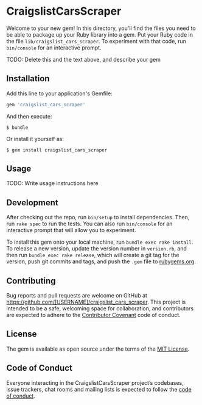 # CraigslistCarsScraper

Welcome to your new gem! In this directory, you'll find the files you need to be able to package up your Ruby library into a gem. Put your Ruby code in the file `lib/craigslist_cars_scraper`. To experiment with that code, run `bin/console` for an interactive prompt.

TODO: Delete this and the text above, and describe your gem

## Installation

Add this line to your application's Gemfile:

```ruby
gem 'craigslist_cars_scraper'
```

And then execute:

    $ bundle

Or install it yourself as:

    $ gem install craigslist_cars_scraper

## Usage

TODO: Write usage instructions here

## Development

After checking out the repo, run `bin/setup` to install dependencies. Then, run `rake spec` to run the tests. You can also run `bin/console` for an interactive prompt that will allow you to experiment.

To install this gem onto your local machine, run `bundle exec rake install`. To release a new version, update the version number in `version.rb`, and then run `bundle exec rake release`, which will create a git tag for the version, push git commits and tags, and push the `.gem` file to [rubygems.org](https://rubygems.org).

## Contributing

Bug reports and pull requests are welcome on GitHub at https://github.com/[USERNAME]/craigslist_cars_scraper. This project is intended to be a safe, welcoming space for collaboration, and contributors are expected to adhere to the [Contributor Covenant](http://contributor-covenant.org) code of conduct.

## License

The gem is available as open source under the terms of the [MIT License](https://opensource.org/licenses/MIT).

## Code of Conduct

Everyone interacting in the CraigslistCarsScraper project’s codebases, issue trackers, chat rooms and mailing lists is expected to follow the [code of conduct](https://github.com/[USERNAME]/craigslist_cars_scraper/blob/master/CODE_OF_CONDUCT.md).

